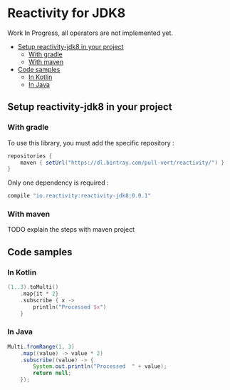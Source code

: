 # Reactivity for JDK8

Work In Progress, all operators are not implemented yet.

<!--- TOC -->

* [Setup reactivity-jdk8 in your project](#setup-reactivity-jdk8-in-your-project)
  * [With gradle](#with-gradle)
  * [With maven](#with-maven)
* [Code samples](#code-samples)
  * [In Kotlin](#in-kotlin)
  * [In Java](#in-java)

<!--- END_TOC -->

## Setup reactivity-jdk8 in your project

### With gradle

To use this library, you must add the specific repository :

```groovy
repositories {
    maven { setUrl("https://dl.bintray.com/pull-vert/reactivity/") }
}
```

Only one dependency is required :

```groovy
compile "io.reactivity:reactivity-jdk8:0.0.1"
```

### With maven

TODO explain the steps with maven project

## Code samples

### In Kotlin
```kotlin
(1..3).toMulti()
    .map{it * 2}
    .subscribe { x ->
        println("Processed $x")
    }
```
### In Java
```java
Multi.fromRange(1, 3)
    .map((value) -> value * 2)
    .subscribe((value) -> {
        System.out.println("Processed  " + value);
        return null;
    });
```